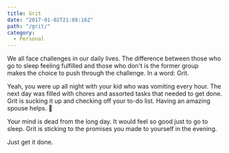 ```yaml
---
title: Grit
date: "2017-01-02T21:08:16Z"
path: "/grit/"
category:
  - Personal
---
```

We all face challenges in our daily lives. The difference between those who go to sleep feeling fulfilled and those who don't is the former group makes the choice to push through the challenge. In a word: Grit.

Yeah, you were up all night with your kid who was vomiting every hour. The next day was filled with chores and assorted tasks that needed to get done. Grit is sucking it up and checking off your to-do list. Having an amazing spouse helps. 🙂

Your mind is dead from the long day. It would feel so good just to go to sleep. Grit is sticking to the promises you made to yourself in the evening.

Just get it done.